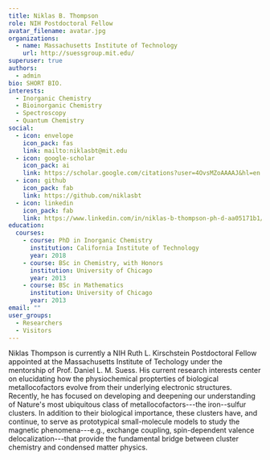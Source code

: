 ```yaml
---
title: Niklas B. Thompson
role: NIH Postdoctoral Fellow
avatar_filename: avatar.jpg
organizations:
  - name: Massachusetts Institute of Technology
    url: http://suessgroup.mit.edu/
superuser: true
authors:
  - admin
bio: SHORT BIO.
interests:
  - Inorganic Chemistry
  - Bioinorganic Chemistry
  - Spectroscopy
  - Quantum Chemistry
social:
  - icon: envelope
    icon_pack: fas
    link: mailto:niklasbt@mit.edu
  - icon: google-scholar
    icon_pack: ai
    link: https://scholar.google.com/citations?user=4OvsMZoAAAAJ&hl=en
  - icon: github
    icon_pack: fab
    link: https://github.com/niklasbt
  - icon: linkedin
    icon_pack: fab
    link: https://www.linkedin.com/in/niklas-b-thompson-ph-d-aa05171b1/
education:
  courses:
    - course: PhD in Inorganic Chemistry
      institution: California Institute of Technology
      year: 2018
    - course: BSc in Chemistry, with Honors
      institution: University of Chicago
      year: 2013
    - course: BSc in Mathematics
      institution: University of Chicago
      year: 2013
email: ""
user_groups:
  - Researchers
  - Visitors
---
```


Niklas Thompson is currently a NIH Ruth L. Kirschstein Postdoctoral Fellow appointed at the Massachusetts Institute of Techology under the mentorship of Prof. Daniel L. M. Suess. His current research interests center on elucidating how the physiochemical propterties of biological metallocofactors evolve from their underlying electronic structures. Recently, he has focused on developing and deepening our understanding of Nature's most ubiquitous class of metallocofactors---the iron--sulfur clusters. In addition to their biological importance, these clusters have, and continue, to serve as prototypical small-molecule models to study the magnetic phenomena---e.g., exchange coupling, spin-dependent valence delocalization---that provide the fundamental bridge between cluster chemistry and condensed matter physics. 

